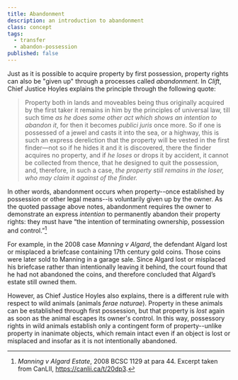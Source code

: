 ```yaml
---
title: Abandonment
description: an introduction to abandonment
class: concept
tags:
  - transfer
  - abandon-possession
published: false
---
```


Just as it is possible to acquire property by first possession, property rights can also be "given up" through a processes called *abandonment*. In *Clift*, Chief Justice Hoyles explains the principle through the following quote:

> Property both in lands and moveables being thus originally acquired by the first taker it remains in him by the principles of universal law, till such time *as he does some other act which shows an intention to abandon it*, for then it becomes *publici juris* once more. So if one is possessed of a jewel and casts it into the sea, or a highway, this is such an express dereliction that the property will be vested in the first finder—not so if he hides it and it is discovered, there the finder acquires no property, and if *he loses* or drops it by accident, it cannot be collected from thence, that he designed to quit the possession, and, therefore, in such a case, *the property still remains in the loser, who may claim it against of the finder.*

In other words, abandonment occurs when property--once established by possession or other legal means--is voluntarily given up by the owner. As the quoted passage above notes, abandonment requires the owner to demonstrate an express *intention* to permanently abandon their property rights: they must have “the intention of terminating ownership, possession and control.”[^manning2008]

For example, in the 2008 case *Manning v Algard*, the defendant Algard lost or misplaced a briefcase containing 17th century gold coins. Those coins were later sold to Manning in a garage sale. Since Algard lost or misplaced his briefcase rather than intentionally leaving it behind, the court found that he had not abandoned the coins, and therefore concluded that Algard’s estate still owned them. 

However, as Chief Justice Hoyles also explains, there is a different rule with respect to wild animals (animals *ferae naturae*). Property in these animals can be established through first possession, but that property is *lost* again as soon as the animal escapes its owner's control. In this way, possessory rights in wild animals establish only a contingent form of property--unlike property in inanimate objects, which remain intact even if an object is lost or misplaced and insofar as it is not intentionally abandoned.


[^manning2008]: *Manning v Algard Estate*, 2008 BCSC 1129 at para 44. Excerpt taken from CanLII, <https://canlii.ca/t/20dp3>.
